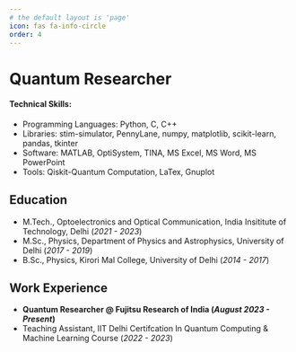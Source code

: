 ```yaml
---
# the default layout is 'page'
icon: fas fa-info-circle
order: 4
---
```


# Quantum Researcher

#### Technical Skills: 
- Programming Languages: Python, C, C++ 
- Libraries: stim-simulator, PennyLane, numpy, matplotlib, scikit-learn,
pandas, tkinter
- Software: MATLAB, OptiSystem, TINA, MS Excel, MS Word, MS PowerPoint
- Tools: Qiskit-Quantum Computation, LaTex, Gnuplot

## Education
- M.Tech., Optoelectronics and Optical Communication, India Insititute of Technology, Delhi (_2021 - 2023_)								       		
- M.Sc., Physics, Department of Physics and Astrophysics, University of Delhi (_2017 - 2019_)	 			        		
- B.Sc., Physics, Kirori Mal College, University of Delhi (_2014 - 2017_)

## Work Experience
- **Quantum Researcher @ Fujitsu Research of India (_August 2023 - Present_)**
- Teaching Assistant, IIT Delhi Certifcation In Quantum Computing & Machine Learning Course (_2022 - 2023_)

